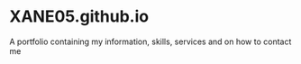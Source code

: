 # XANE05.github.io
A portfolio containing my information, skills, services and on how to contact me
